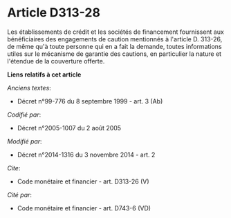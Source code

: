 # Article D313-28

Les établissements de crédit et les sociétés de financement fournissent aux bénéficiaires des engagements de caution
mentionnés à l'article D. 313-26, de même qu'à toute personne qui en a fait la demande, toutes informations utiles sur le
mécanisme de garantie des cautions, en particulier la nature et l'étendue de la couverture offerte.

**Liens relatifs à cet article**

_Anciens textes_:

  - Décret n°99-776 du 8 septembre 1999 - art. 3 (Ab)

_Codifié par_:

  - Décret n°2005-1007 du 2 août 2005

_Modifié par_:

  - Décret n°2014-1316 du 3 novembre 2014 - art. 2

_Cite_:

  - Code monétaire et financier - art. D313-26 (V)

_Cité par_:

  - Code monétaire et financier - art. D743-6 (VD)
